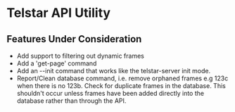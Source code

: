 # Telstar API Utility


## Features Under Consideration

* Add support to filtering out dynamic frames
* Add a 'get-page' command
* Add an --init command that works like the telstar-server init mode.
* Report/Clean database command, i.e. remove orphaned frames e.g 123c when there is no 123b. Check for duplicate frames in the database. This shouldn't occur unless frames have been added directly into the database rather than through the API.

